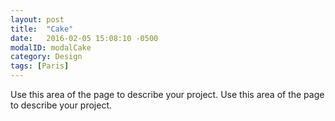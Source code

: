 ```yaml
---
layout: post
title:  "Cake"
date:   2016-02-05 15:08:10 -0500
modalID: modalCake
category: Design
tags: [Paris]
---
```

Use this area of the page to describe your project. Use this area of the page to describe your project.
